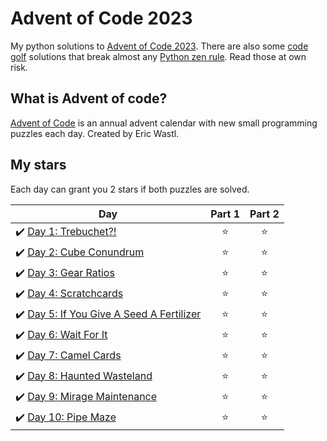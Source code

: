 # Advent of Code 2023
My python solutions to [Advent of Code 2023](https://adventofcode.com/2023). There are also some [code golf](https://en.wikipedia.org/wiki/Code_golf) solutions that break almost any [Python zen rule](https://peps.python.org/pep-0020/). Read those at own risk.

## What is Advent of code?
[Advent of Code](https://adventofcode.com/about) is an annual advent calendar with new small programming puzzles each day. Created by Eric Wastl.

## My stars
Each day can grant you 2 stars if both puzzles are solved. 

| Day | Part 1 | Part 2 |
|---|:----:|:---:|
|✔️ [Day 1: Trebuchet?!](01) | ⭐️ | ⭐️ |
|✔️ [Day 2: Cube Conundrum](02) | ⭐️ | ⭐️ |
|✔️ [Day 3: Gear Ratios](03) | ⭐️ | ⭐️ |
|✔️ [Day 4: Scratchcards](04) | ⭐️ | ⭐️ |
|✔️ [Day 5: If You Give A Seed A Fertilizer](05) | ⭐️ | ⭐️ |
|✔️ [Day 6: Wait For It](06) | ⭐️ | ⭐️ |
|✔️ [Day 7: Camel Cards](07) | ⭐️ | ⭐️ |
|✔️ [Day 8: Haunted Wasteland](08) | ⭐️ | ⭐️ |
|✔️ [Day 9: Mirage Maintenance](09) | ⭐️ | ⭐️ |
|✔️ [Day 10: Pipe Maze](10) | ⭐️ | ⭐️ |
